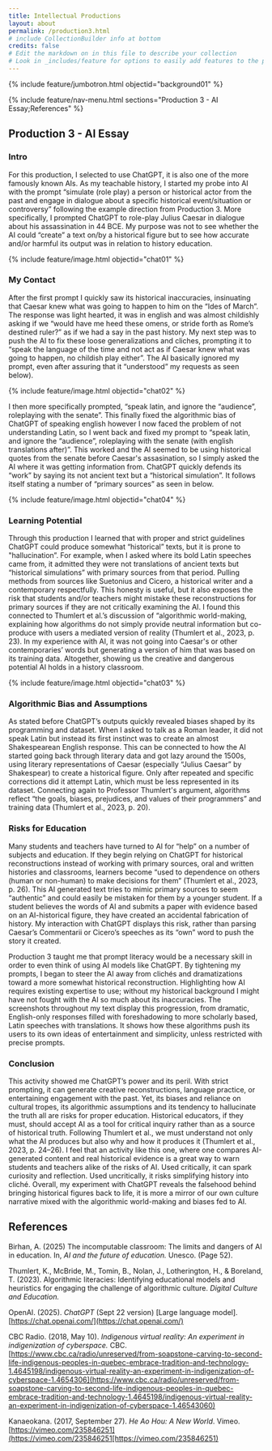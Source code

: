 ```yaml
---
title: Intellectual Productions
layout: about
permalink: /production3.html
# include CollectionBuilder info at bottom
credits: false
# Edit the markdown on in this file to describe your collection
# Look in _includes/feature for options to easily add features to the page
---
```


{% include feature/jumbotron.html objectid="background01" %}

{% include feature/nav-menu.html sections="Production 3 - AI Essay;References" %}

## Production 3 - AI Essay



### Intro 
For this production, I selected to use ChatGPT, it is also one of the more famously known AIs. As my teachable history, I started my probe into AI with the prompt “simulate (role play) a person or historical actor from the past and engage in dialogue about a specific historical event/situation or controversy” following the example direction from Production 3. More specifically, I prompted ChatGPT to role-play Julius Caesar in dialogue about his assassination in 44 BCE. My purpose was not to see whether the AI could “create” a text on/by a historical figure but to see how accurate and/or harmful its output was in relation to history education. 

{% include feature/image.html objectid="chat01" %}

### My Contact
After the first prompt I quickly saw its historical inaccuracies, insinuating that Caesar knew what was going to happen to him on the “Ides of March”. The response was light hearted, it was in english and was almost childishly asking if we “would have me heed these omens, or stride forth as Rome’s destined ruler?” as if we had a say in the past history. My next step was to push the AI to fix these loose generalizations and cliches, prompting it to “speak the language of the time and not act as if Caesar knew what was going to happen, no childish play either”. The AI basically ignored my prompt, even after assuring that it “understood” my requests as seen below). 

{% include feature/image.html objectid="chat02" %}

I then more specifically prompted, “speak latin, and ignore the “audience”, roleplaying with the senate”. This finally fixed the algorithmic bias of ChatGPT of speaking english however I now faced the problem of not understanding Latin, so I went back and fixed my prompt to “speak latin, and ignore the “audience”, roleplaying with the senate (with english translations after)”. This worked and the AI seemed to be using historical quotes from the senate before Caesar's assasination, so I simply asked the AI where it was getting information from. ChatGPT quickly defends its “work” by saying its not ancient text but a “historical simulation”. It follows itself stating a number of “primary sources” as seen in below.

{% include feature/image.html objectid="chat04" %}

### Learning Potential
Through this production I learned that with proper and strict guidelines ChatGPT could produce somewhat “historical” texts, but it is prone to "hallucination”. For example, when I asked where its bold Latin speeches came from, it admitted they were not translations of ancient texts but “historical simulations” with primary sources from that period. Pulling methods from sources like Suetonius and Cicero, a historical writer and a contemporary respectfully. This honesty is useful, but it also exposes the risk that students and/or teachers might mistake these reconstructions for primary sources if they are not critically examining the AI. I found this connected to Thumlert et al.’s discussion of “algorithmic world-making, explaining how algorithms do not simply provide neutral information but co-produce with users a mediated version of reality (Thumlert et al., 2023, p. 23). In my experience with AI, it was not going into Caesar's or other contemporaries’ words but generating a version of him that was based on its training data. Altogether, showing us the creative and dangerous potential AI holds in a history classroom. 

{% include feature/image.html objectid="chat03" %}

### Algorithmic Bias and Assumptions
As stated before ChatGPT’s outputs quickly revealed biases shaped by its programming and dataset. When I asked to talk as a Roman leader, it did not speak Latin but instead its first instinct was to create an almost Shakespearean English response. This can be connected to how the AI started going back through literary data and got lazy around the 1500s, using literary representations of Caesar (especially “Julius Caesar” by Shakespear) to create a historical figure. Only after repeated and specific corrections did it attempt Latin, which must be less represented in its dataset. Connecting again to Professor Thumlert's argument, algorithms reflect “the goals, biases, prejudices, and values of their programmers” and training data (Thumlert et al., 2023, p. 20).

### Risks for Education
Many students and teachers have turned to AI for “help” on a number of subjects and education. If they begin relying on ChatGPT for historical reconstructions instead of working with primary sources, oral and written histories and classrooms, learners become “used to dependence on others (human or non-human) to make decisions for them” (Thumlert et al., 2023, p. 26). This AI generated text tries to mimic primary sources to seem “authentic” and could easily be mistaken for them by a younger student. If a student believes the words of AI and submits a paper with evidence based on an AI-historical figure, they have created an accidental fabrication of history. My interaction with ChatGPT displays this risk, rather than parsing Caesar’s Commentarii or Cicero’s speeches as its “own” word to push the story it created.

Production 3 taught me that prompt literacy would be a necessary skill in order to even think of using AI models like ChatGPT. By tightening my prompts, I began to steer the AI away from clichés and dramatizations toward a more somewhat historical reconstruction. Highlighting how AI requires existing expertise to use; without my historical background I might have not fought with the AI so much about its inaccuracies. The screenshots throughout my text display this progression, from dramatic, English-only responses filled with foreshadowing to more scholarly based, Latin speeches with translations. It shows how these algorithms push its users to its own ideas of entertainment and simplicity, unless restricted with precise prompts.

### Conclusion
This activity showed me ChatGPT’s power and its peril. With strict prompting, it can generate creative reconstructions, language practice, or entertaining engagement with the past. Yet, its biases and reliance on cultural tropes, its algorithmic assumptions and its tendency to hallucinate the truth all are risks for proper education. Historical educators, if they must, should accept AI as a tool for critical inquiry rather than as a source of historical truth. Following Thumlert et al., we must understand not only what the AI produces but also why and how it produces it (Thumlert et al., 2023, p. 24–26). I feel that an activity like this one, where one compares AI-generated content and real historical evidence is a great way to warn students and teachers alike of the risks of AI. Used critically, it can spark curiosity and reflection. Used uncritically, it risks simplifying history into cliché. Overall, my experiment with ChatGPT reveals the falsehood behind bringing historical figures back to life, it is more a mirror of our own culture narrative mixed with the algorithmic world-making and biases fed to AI.



## References

Birhan, A. (2025) The incomputable classroom: The limits and dangers of AI in education. In, *AI and the future of education.* Unesco. (Page 52). 

Thumlert, K., McBride, M., Tomin, B., Nolan, J., Lotherington, H., & Boreland, T. (2023). Algorithmic literacies: Identifying educational models and heuristics for engaging the challenge of algorithmic culture. *Digital Culture and Education.*

OpenAI. (2025). *ChatGPT* (Sept 22 version) [Large language model]. [https://chat.openai.com/](https://chat.openai.com/)

CBC Radio. (2018, May 10). *Indigenous virtual reality: An experiment in indigenization of cyberspace.* CBC. [https://www.cbc.ca/radio/unreserved/from-soapstone-carving-to-second-life-indigenous-peoples-in-quebec-embrace-tradition-and-technology-1.4645198/indigenous-virtual-reality-an-experiment-in-indigenization-of-cyberspace-1.4654306](https://www.cbc.ca/radio/unreserved/from-soapstone-carving-to-second-life-indigenous-peoples-in-quebec-embrace-tradition-and-technology-1.4645198/indigenous-virtual-reality-an-experiment-in-indigenization-of-cyberspace-1.46543060)


Kanaeokana. (2017, September 27). *He Ao Hou: A New World*. Vimeo. [https://vimeo.com/235846251](https://vimeo.com/235846251[https://vimeo.com/235846251)



